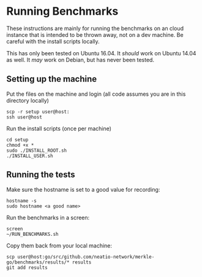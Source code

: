 # Running Benchmarks

These instructions are mainly for running the benchmarks on an cloud instance that is intended to be thrown away, not on a dev machine.  Be careful with the install scripts locally.

This has only been tested on Ubuntu 16.04.  It *should* work on Ubuntu 14.04 as well.  It *may* work on Debian, but has never been tested.


## Setting up the machine

Put the files on the machine and login (all code assumes you are in this directory locally)

```
scp -r setup user@host:
ssh user@host
```

Run the install scripts (once per machine)

```
cd setup
chmod +x *
sudo ./INSTALL_ROOT.sh
./INSTALL_USER.sh
```

## Running the tests

Make sure the hostname is set to a good value for recording:

```
hostname -s
sudo hostname <a good name>
```

Run the benchmarks in a screen:

```
screen
~/RUN_BENCHMARKS.sh
```

Copy them back from your local machine:

```
scp user@host:go/src/github.com/neatio-network/merkle-go/benchmarks/results/* results
git add results
```

